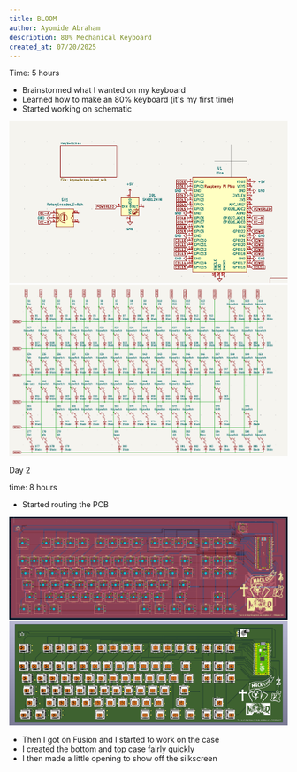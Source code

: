 ```yaml
---
title: BLOOM
author: Ayomide Abraham
description: 80% Mechanical Keyboard
created_at: 07/20/2025
---
```


Time: 5 hours

- Brainstormed what I wanted on my keyboard
- Learned how to make an 80% keyboard (it's my first time)
- Started working on schematic

![schematic](https://github.com/Doubtfull/Bloom/blob/main/Assets/Schematic1.png)
![schematic](https://github.com/Doubtfull/Bloom/blob/main/Assets/Schematic2.png)

Day 2

time: 8 hours

- Started routing the PCB

![PCB](https://github.com/Doubtfull/Bloom/blob/main/Assets/PCB.png)
![PCB Render](https://github.com/Doubtfull/Bloom/blob/main/Assets/PCB%203D.png)

- Then I got on Fusion and I started to work on the case
- I created the bottom and top case fairly quickly
- I then made a little opening to show off the silkscreen

